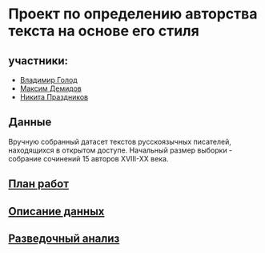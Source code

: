 # Проект по определению авторства текста на основе его стиля

## участники:
- [Владимир Голод](https://github.com/Vigolod)
- [Максим Демидов](https://github.com/Dm12H)
- [Никита Праздников](https://github.com/kuchen1911)

## Данные 
Вручную собранный датасет текстов русскоязычных писателей,
находящихся в открытом доступе. Начальный размер выборки - собрание сочинений 15 авторов XVIII-XX века.

## [План работ](checkpoint_1/README.md)
## [Описание данных](checkpoint_2/README.md)
## [Разведочный анализ](checkpoint_3/README.md)